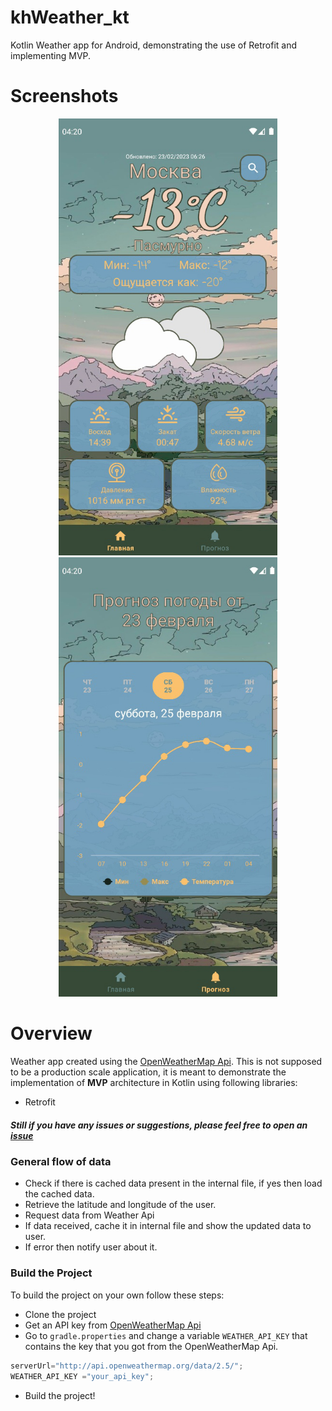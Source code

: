 # khWeather_kt
 Kotlin Weather app for Android, demonstrating the use of Retrofit and implementing MVP.

<!-- <a href="https://play.google.com/store/apps/details?id=app.com.thetechnocafe.kotlinweather">
    <img alt="Get it on Google Play"
        height="80"
        src="https://play.google.com/intl/en_us/badges/images/generic/en_badge_web_generic.png" />
</a> -->

# Screenshots
<p align="center" float="left">
  <img src="https://github.com/PavelKhabusov/khWeather_kt/blob/main/screenshots/screenshot_1.png" width="350" alt="scr_1"/> 
  <img src="https://github.com/PavelKhabusov/khWeather_kt/blob/main/screenshots/screenshot_2.png" width="350" alt="scr_2"/> 
</p>

# Overview
 Weather app created using the [OpenWeatherMap Api](https://openweathermap.org/).
 This is not supposed to be a production scale application, it is meant to demonstrate the implementation of **MVP** architecture in Kotlin using following libraries:
* Retrofit

##### Still if you have any issues or suggestions, please feel free to open an [issue](https://github.com/PavelKhabusov/khWeather_kt/issues/new)

### General flow of data
* Check if there is cached data present in the internal file, if yes then load the cached data.
* Retrieve the latitude and longitude of the user.
* Request data from Weather Api
* If data received, cache it in internal file and show the updated data to user.
* If error then notify user about it.

### Build the Project
To build the project on your own follow these steps:
* Clone the project
* Get an API key from [OpenWeatherMap Api](https://openweathermap.org/)
* Go to `gradle.properties` and change a variable `WEATHER_API_KEY` that contains the key that you got from the OpenWeatherMap Api.
```kotlin
serverUrl="http://api.openweathermap.org/data/2.5/";
WEATHER_API_KEY ="your_api_key";
```
* Build the project!